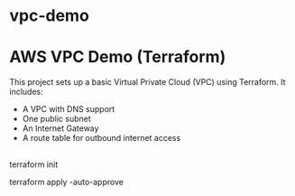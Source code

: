 # vpc-demo

# AWS VPC Demo (Terraform)
This project sets up a basic Virtual Private Cloud (VPC) using Terraform. It includes:

- A VPC with DNS support
- One public subnet
- An Internet Gateway
- A route table for outbound internet access

##
terraform init

terraform apply -auto-approve
